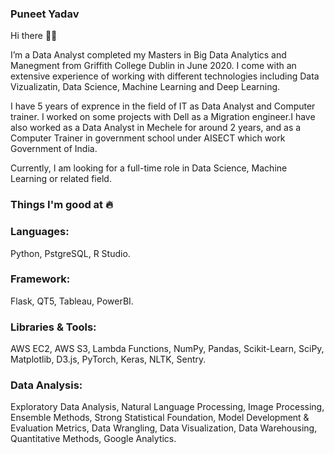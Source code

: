 ### Puneet Yadav

Hi there 👋🏻

I’m a Data Analyst completed my Masters in Big Data Analytics and Manegment from Griffith College Dublin in June 2020. I come with an extensive experience of working with different technologies including Data Vizualizatin, Data Science, Machine Learning and Deep Learning.

I have 5 years of exprence in the field of IT as Data Analyst and Computer trainer. I worked on some projects with Dell as a Migration engineer.I have also worked as a Data Analyst in Mechele for around 2 years, and as a Computer Trainer in government school under AISECT which work Government of India.

Currently, I am looking for a full-time role in Data Science, Machine Learning or related field.

### Things I'm good at 🔥

### Languages:
Python, PstgreSQL, R Studio.

### Framework: 
Flask, QT5, Tableau, PowerBI.

### Libraries & Tools:
AWS EC2, AWS S3, Lambda Functions, NumPy, Pandas, Scikit-Learn, SciPy, Matplotlib, D3.js, PyTorch, Keras, NLTK, Sentry.

### Data Analysis:
Exploratory Data Analysis, Natural Language Processing, Image Processing, Ensemble Methods, Strong Statistical Foundation, Model Development & Evaluation Metrics, Data Wrangling, Data Visualization, Data Warehousing, Quantitative Methods, Google Analytics.
